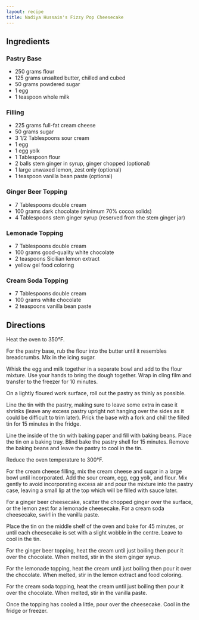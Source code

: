 ```yaml
---
layout: recipe
title: Nadiya Hussain's Fizzy Pop Cheesecake
---
```


## Ingredients


### Pastry Base

* 250 grams flour
* 125 grams unsalted butter, chilled and cubed
* 50 grams powdered sugar
* 1 egg
* 1 teaspoon whole milk

### Filling

* 225 grams full-fat cream cheese
* 50 grams sugar
* 3 1/2 Tablespoons sour cream
* 1 egg
* 1 egg yolk
* 1 Tablespoon flour
* 2 balls stem ginger in syrup, ginger chopped (optional)
* 1 large unwaxed lemon, zest only (optional)
* 1 teaspoon vanilla bean paste (optional)

### Ginger Beer Topping

* 7 Tablespoons double cream
* 100 grams dark chocolate (minimum 70% cocoa solids)
* 4 Tablespoons stem ginger syrup (reserved from the stem ginger jar)

### Lemonade Topping

* 7 Tablespoons double cream
* 100 grams good-quality white chocolate
* 2 teaspoons Sicilian lemon extract
* yellow gel food coloring

### Cream Soda Topping

* 7 Tablespoons double cream
* 100 grams white chocolate
* 2 teaspoons vanilla bean paste

## Directions

Heat the oven to 350°F.

For the pastry base, rub the flour into the butter until it resembles
breadcrumbs. Mix in the icing sugar.

Whisk the egg and milk together in a separate bowl and add to the flour
mixture. Use your hands to bring the dough together. Wrap in cling film
and transfer to the freezer for 10 minutes.

On a lightly floured work surface, roll out the pastry as thinly as
possible.

Line the tin with the pastry, making sure to leave some extra in case it
shrinks (leave any excess pastry upright not hanging over the sides as
it could be difficult to trim later). Prick the base with a fork and
chill the filled tin for 15 minutes in the fridge.

Line the inside of the tin with baking paper and fill with baking beans.
Place the tin on a baking tray. Blind bake the pastry shell for 15
minutes. Remove the baking beans and leave the pastry to cool in the
tin.

Reduce the oven temperature to 300°F.

For the cream cheese filling, mix the cream cheese and sugar in a large
bowl until incorporated. Add the sour cream, egg, egg yolk, and flour.
Mix gently to avoid incorporating excess air and pour the mixture into
the pastry case, leaving a small lip at the top which will be filled
with sauce later.

For a ginger beer cheesecake, scatter the chopped ginger over the
surface, or the lemon zest for a lemonade cheesecake. For a cream soda
cheesecake, swirl in the vanilla paste.

Place the tin on the middle shelf of the oven and bake for 45 minutes,
or until each cheesecake is set with a slight wobble in the centre.
Leave to cool in the tin.

For the ginger beer topping, heat the cream until just boiling then pour
it over the chocolate. When melted, stir in the stem ginger syrup.

For the lemonade topping, heat the cream until just boiling then pour it
over the chocolate. When melted, stir in the lemon extract and food
coloring.

For the cream soda topping, heat the cream until just boiling then pour
it over the chocolate. When melted, stir in the vanilla paste.

Once the topping has cooled a little, pour over the cheesecake. Cool in
the fridge or freezer.
